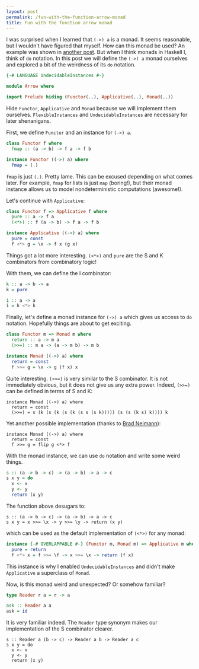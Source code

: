 ```yaml
---
layout: post
permalink: /fun-with-the-function-arrow-monad
title: Fun with the function arrow monad
---
```


I was surprised when I learned that `(->) a` is a monad. It seems reasonable, but I wouldn't have figured that myself. How can this monad be used? An example was shown in [another post][1]. But when I think monads in Haskell I, think of `do` notation. In this post we will define the `(->) a` monad ourselves and explored a bit of the weirdness of its `do` notation.

```Arrow.hs
{-# LANGUAGE UndecidableInstances #-}

module Arrow where

import Prelude hiding (Functor(..), Applicative(..), Monad(..))
```

Hide `Functor`, `Applicative` and `Monad` because we will implement them ourselves. `FlexibleInstances` and `UndecidableInstances` are necessary for later shenanigans.

First, we define `Functor` and an instance for `(->) a`.

```Arrow.hs
class Functor f where
  fmap :: (a -> b) -> f a -> f b

instance Functor ((->) a) where
  fmap = (.)
```

`fmap` is just `(.)`. Pretty lame. This can be excused depending on what comes later. For example, `fmap` for lists is just `map` (boring!), but their monad instance allows us to model nondeterministic computations (awesome!).

Let's continue with `Applicative`:

```Arrow.hs
class Functor f => Applicative f where
  pure :: a -> f a
  (<*>) :: f (a -> b) -> f a -> f b

instance Applicative ((->) a) where
  pure = const
  f <*> g = \x -> f x (g x)
```

Things got a lot more interesting. `(<*>)` and `pure` are the S and K combinators from combinatory logic!

With them, we can define the I combinator:

```Arrow.hs
k :: a -> b -> a
k = pure

i :: a -> a
i = k <*> k
```

Finally, let's define a monad instance for `(->) a` which gives us access to `do` notation. Hopefully things are about to get exciting.

```Arrow.hs
class Functor m => Monad m where
  return :: a -> m a
  (>>=) :: m a -> (a -> m b) -> m b

instance Monad ((->) a) where
  return = const
  f >>= g = \x -> g (f x) x
```

Quite interesting. `(>>=)` is very similar to the S combinator. It is not immediately obvious, but it does not give us any extra power. Indeed, `(>>=)` can be defined in terms of S and K:

```
instance Monad ((->) a) where
  return = const
  (>>=) = s (k (s (k (s (k (s s (s k))))) (s (s (k s) k)))) k
```

Yet another possible implementation (thanks to [Brad Neimann][2]):

```
instance Monad ((->) a) where
  return = const
  f >>= g = flip g <*> f
```

With the monad instance, we can use `do` notation and write some weird things.

```Arrow.hs
s :: (a -> b -> c) -> (a -> b) -> a -> c
s x y = do
  x <- x
  y <- y
  return (x y)
```

The function above desugars to:

```
s :: (a -> b -> c) -> (a -> b) -> a -> c
s x y = x >>= \x -> y >>= \y -> return (x y)
```

which can be used as the default implementation of `(<*>)` for any monad:

```Arrow.hs
instance {-# OVERLAPPABLE #-} (Functor m, Monad m) => Applicative m where
  pure = return
  f <*> x = f >>= \f -> x >>= \x -> return (f x)
```

This instance is why I enabled `UndecidableInstances` and didn't make
`Applicative` a superclass of `Monad`.

Now, is this monad weird and unexpected? Or somehow familiar?

```Arrow.hs
type Reader r a = r -> a

ask :: Reader a a
ask = id
```

It is very familiar indeed. The `Reader` type synonym makes our implementation of the S combinator clearer.

```
s :: Reader a (b -> c) -> Reader a b -> Reader a c
s x y = do
  x <- x
  y <- y
  return (x y)
```

[1]: /a-cryptic-haskell-expression
[2]: https://funprog.zulipchat.com/#narrow/stream/201385-Haskell/topic/Arrow.20monad.20and.20SK.20calculus/near/212781408
[3]: https://funprog.zulipchat.com
